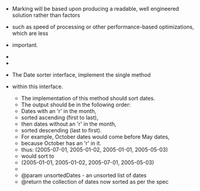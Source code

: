* Marking will be based upon producing a readable, well engineered solution rather than factors
* such as speed of processing or other performance-based optimizations, which are less
* important.
*
*
* The Date sorter interface, implement the single method
* within this interface.

    * The implementation of this method should sort dates.
    * The output should be in the following order:
    * Dates with an 'r' in the month,
    * sorted ascending (first to last),
    * then dates without an 'r' in the month,
    * sorted descending (last to first).
    * For example, October dates would come before May dates,
    * because October has an 'r' in it.
    * thus: (2005-07-01, 2005-01-02, 2005-01-01, 2005-05-03)
    * would sort to
    * (2005-01-01, 2005-01-02, 2005-07-01, 2005-05-03)
    *
    * @param unsortedDates - an unsorted list of dates
    * @return the collection of dates now sorted as per the spec
